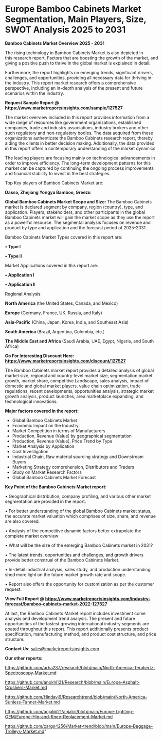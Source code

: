 # Europe Bamboo Cabinets Market Segmentation, Main Players, Size, SWOT Analysis 2025 to 2031

<Strong> Bamboo Cabinets Market Overview 2025 - 2031</strong>

The rising technology in Bamboo Cabinets Market is also depicted in this research report. Factors that are boosting the growth of the market, and giving a positive push to thrive in the global market is explained in detail.

Furthermore, the report highlights on emerging trends, significant drivers, challenges, and opportunities, providing all necessary data for thriving in the industry. This report market research offers a comprehensive perspective, including an in-depth analysis of the present and future scenarios within the industry.

<strong>Request Sample Report @ <a href=https://www.marketreportsinsights.com/sample/127527>https://www.marketreportsinsights.com/sample/127527</a></strong>

The market overview included in this report provides information from a wide range of resources like government organizations, established companies, trade and industry associations, industry brokers and other such regulatory and non-regulatory bodies. The data acquired from these organizations authenticate the Bamboo Cabinets research report, thereby aiding the clients in better decision making. Additionally, the data provided in this report offers a contemporary understanding of the market dynamics.

The leading players are focusing mainly on technological advancements in order to improve efficiency. The long-term development patterns for this market can be captured by continuing the ongoing process improvements and financial stability to invest in the best strategies.

Top Key players of Bamboo Cabinets Market are:

<strong>Dasso, Zhejiang Yongyu Bamboo, Greezu</strong>

<strong><b>Global Bamboo Cabinets Market Scope and Size:</b></strong>
The Bamboo Cabinets market is declared segment by company, region (country), type, and application. Players, stakeholders, and other participants in the global Bamboo Cabinets market will gain the market scope as they use the report as a powerful resource. The segmental analysis focuses on revenue and product by type and application and the forecast period of 2025-2031.

Bamboo Cabinets Market Types covered in this report are:

<strong>• Type I

• Type II</strong>

Market Applications covered in this report are:

<strong>• Application I

• Application II</strong> 

Regional Analysis

<strong>North America</strong> (the United States, Canada, and Mexico)

<strong>Europe</strong> (Germany, France, UK, Russia, and Italy)

<strong>Asia-Pacific</strong> (China, Japan, Korea, India, and Southeast Asia)

<strong>South America</strong> (Brazil, Argentina, Colombia, etc.)

<strong>The Middle East and Africa</strong> (Saudi Arabia, UAE, Egypt, Nigeria, and South Africa)

<strong>Go For Interesting Discount Here: <a href=https://www.marketreportsinsights.com/discount/127527>https://www.marketreportsinsights.com/discount/127527</a></strong>

The Bamboo Cabinets market report provides a detailed analysis of global market size, regional and country-level market size, segmentation market growth, market share, competitive Landscape, sales analysis, impact of domestic and global market players, value chain optimization, trade regulations, recent developments, opportunities analysis, strategic market growth analysis, product launches, area marketplace expanding, and technological innovations.

<strong><b>Major factors covered in the report:</b></strong>
<ul>
  <li>Global Bamboo Cabinets Market </li>
  <li>Economic Impact on the Industry</li>
  <li>Market Competition in terms of Manufacturers</li>
  <li>Production, Revenue (Value) by geographical segmentation</li>
  <li>Production, Revenue (Value), Price Trend by Type</li>
  <li>Market Analysis by Application</li>
  <li>Cost Investigation</li>
  <li>Industrial Chain, Raw material sourcing strategy and Downstream Buyers</li>
  <li>Marketing Strategy comprehension, Distributors and Traders</li>
  <li>Study on Market Research Factors</li>
  <li>Global Bamboo Cabinets Market Forecast</li>
</ul>

<strong><b>Key Point of the Bamboo Cabinets Market report:</b></strong>

• Geographical distribution, company profiling, and various other market segmentation are provided in the report.

• For better understanding of the global Bamboo Cabinets market status, the accurate market valuation which comprises of size, share, and revenue are also covered.

• Analysis of the competitive dynamic factors better extrapolate the complete market overview

• What will be the size of the emerging Bamboo Cabinets market in 2031?

• The latest trends, opportunities and challenges, and growth drivers provide better construal of the Bamboo Cabinets Market.

• In-detail industrial analysis, sales study, and production understanding shed more light on the future market growth rate and scope.

• Report also offers the opportunity for customization as per the customer request.

<strong><b>View Full Report @ <a href=https://www.marketreportsinsights.com/industry-forecast/bamboo-cabinets-market-2022-127527>https://www.marketreportsinsights.com/industry-forecast/bamboo-cabinets-market-2022-127527</a></b></strong>


At last, the Bamboo Cabinets Market report includes investment come analysis and development trend analysis. The present and future opportunities of the fastest growing international industry segments are coated throughout this report. This report additionally presents product specification, manufacturing method, and product cost structure, and price structure.

<strong>Contact Us:</strong>
sales@marketreportsinsights.com

<strong>Our other reports:</strong>

<a href=https://github.com/arha237/research/blob/main/North-America-Terahertz-Spectroscopy-Market.md>https://github.com/arha237/research/blob/main/North-America-Terahertz-Spectroscopy-Market.md</a>

<a href=https://github.com/anokhi121/Research/blob/main/Europe-Asphalt-Crushers-Market.md>https://github.com/anokhi121/Research/blob/main/Europe-Asphalt-Crushers-Market.md</a>

<a href=https://github.com/Hindavi9/Researchtrend/blob/main/North-America-Sunless-Tanner-Market.md>https://github.com/Hindavi9/Researchtrend/blob/main/North-America-Sunless-Tanner-Market.md</a>

<a href=https://github.com/anjaliiii21/anjaliiii/blob/main/Europe-Lighting-OEM/Europe-Hip-and-Knee-Replacement-Market.md>https://github.com/anjaliiii21/anjaliiii/blob/main/Europe-Lighting-OEM/Europe-Hip-and-Knee-Replacement-Market.md</a>

<a href=https://github.com/cargo4256/Market-trend/blob/main/Europe-Baggage-Trolleys-Market.md>https://github.com/cargo4256/Market-trend/blob/main/Europe-Baggage-Trolleys-Market.md</a>"
